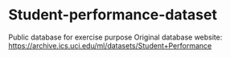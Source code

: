 # Student-performance-dataset
Public database for exercise purpose
Original database website:
https://archive.ics.uci.edu/ml/datasets/Student+Performance
